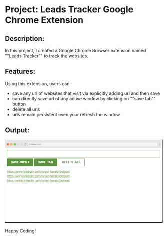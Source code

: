 # Project: Leads Tracker Google Chrome Extension

## Description:
In this project, I created a Google Chrome Browser extension named ""Leads Tracker"" to track the websites.

## Features:
Using this extension, users can
- save any url of websites that visit via explicitly adding url and then save
- can directly save url of any active window by clicking on ""save tab"" button
- delete all urls
- urls remain persistent even your refresh the window

## Output:
![output](image.png)

Happy Coding!
